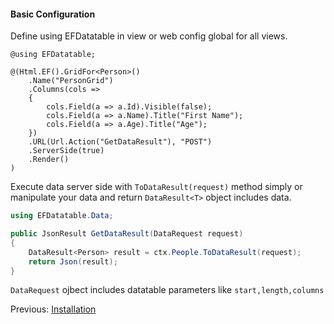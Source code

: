 ﻿#### Basic Configuration
Define using EFDatatable in view or web config global for all views.

```Razor
@using EFDatatable;

@(Html.EF().GridFor<Person>()
    .Name("PersonGrid")
    .Columns(cols =>
    {
        cols.Field(a => a.Id).Visible(false);
        cols.Field(a => a.Name).Title("First Name");
        cols.Field(a => a.Age).Title("Age");
    })
    .URL(Url.Action("GetDataResult"), "POST")
    .ServerSide(true)
    .Render()
)
```
Execute data server side with ```ToDataResult(request)``` method simply or manipulate your data and return ```DataResult<T>```  object includes data.

```csharp
using EFDatatable.Data;

public JsonResult GetDataResult(DataRequest request)
{
    DataResult<Person> result = ctx.People.ToDataResult(request);
    return Json(result);
}
```
```DataRequest``` ojbect includes datatable parameters like ```start,length,columns```

Previous: [Installation](https://github.com/ekondur/EFDatatable/blob/master/EFDatatable.Web/Docs/Installation.md)